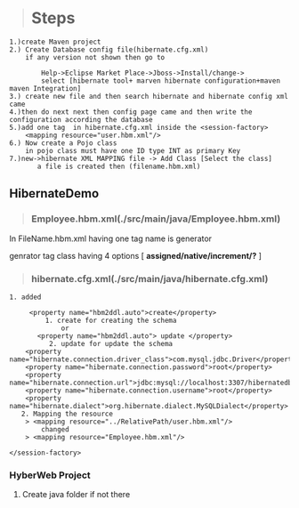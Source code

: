 > # Steps
	1.)create Maven project
	2.) Create Database config file(hibernate.cfg.xml)
		if any version not shown then go to 
	
			Help->Eclipse Market Place->Jboss->Install/change->
			select [hibernate tool+ marven hibernate configuration+maven maven Integration]
	3.) create new file and then search hibernate and hibernate config xml came
	4.)then do next next then config page came and then write the configuration according the database
	5.)add one tag  in hibernate.cfg.xml inside the <session-factory>
		<mapping resource="user.hbm.xml"/>
	6.) Now create a Pojo class
		in pojo class must have one ID type INT as primary Key
	7.)new->hibernate XML MAPPING file -> Add Class [Select the class]
	       a file is created then (filename.hbm.xml)

## HibernateDemo
> ### Employee.hbm.xml(./src/main/java/Employee.hbm.xml)

In FileName.hbm.xml having one tag name is generator 

genrator tag class having 4 options [ **assigned/native/increment/?** ]
> ### hibernate.cfg.xml(./src/main/java/hibernate.cfg.xml)

 <session-factory>

	1. added 
	
		 <property name="hbm2ddl.auto">create</property> 
		 	 1. create for creating the schema
	             or
	       <property name="hbm2ddl.auto"> update </property> 
	          2. update for update the schema		     
        <property name="hibernate.connection.driver_class">com.mysql.jdbc.Driver</property>
        <property name="hibernate.connection.password">root</property>
        <property name="hibernate.connection.url">jdbc:mysql://localhost:3307/hibernatedb</property>
        <property name="hibernate.connection.username">root</property>
        <property name="hibernate.dialect">org.hibernate.dialect.MySQLDialect</property>
       2. Mapping the resource 
	   	> <mapping resource="../RelativePath/user.hbm.xml"/>
            changed
        > <mapping resource="Employee.hbm.xml"/>
        
    </session-factory>
### HyberWeb Project

1. Create java folder if not there  
